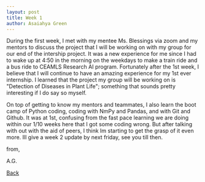 ```yaml
---
layout: post
title: Week 1
author: Asaiahya Green
---
```


During the first week, I met with my mentee Ms. Blessings via zoom and my mentors to discuss the project 
that I will be working on with my group for our end of the intership project. It was a new experience for me since I had to wake up at 4:50 in the morning on the weekdays to make a train ride and a bus ride to CEAMLS Research AI program. Fortunately after the 1st week, I believe that I will continue to have an amazing experience for my 1st ever internship. I learned that the project my group will be working on is "Detection of Diseases in Plant Life"; something that sounds pretty interesting if I do say so myself. 

On top of getting to know my mentors and teammates, I also learn the boot camp of Python coding, coding with NmPy and Pandas, and with Git and Github. It was at 1st, confusing from the fast pace learning we are doing within our 1/10 weeks here that I got some coding wrong. But after talking with out with the aid of peers, I think Im starting to get the grasp of it even more. Ill give a week 2 update by next friday, see you till then.

from,

A.G.

[Back](./)
